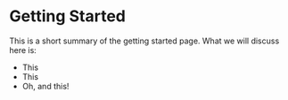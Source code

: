 # Getting Started

This is a short summary of the getting started page. What we will discuss here is:

- This
- This
- Oh, and this!
